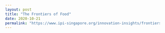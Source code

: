 ```yaml
---
layout: post
title: "The Frontiers of Food"
date: 2020-10-21
permalink: "https://www.ipi-singapore.org/innovation-insights/frontiers-food"
---
```

